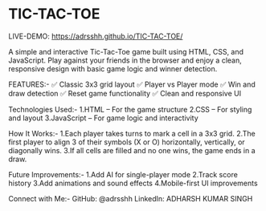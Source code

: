 # TIC-TAC-TOE

LIVE-DEMO: https://adrsshh.github.io/TIC-TAC-TOE/

A simple and interactive Tic-Tac-Toe game built using HTML, CSS, and JavaScript. Play against your friends in the browser and enjoy a clean, responsive design with basic game logic and winner detection.

FEATURES:-
✅ Classic 3x3 grid layout
✅ Player vs Player mode
✅ Win and draw detection
✅ Reset game functionality
✅ Clean and responsive UI

Technologies Used:-
1.HTML – For the game structure
2.CSS – For styling and layout
3.JavaScript – For game logic and interactivity

How It Works:-
1.Each player takes turns to mark a cell in a 3x3 grid.
2.The first player to align 3 of their symbols (X or O) horizontally, vertically, or diagonally wins.
3.If all cells are filled and no one wins, the game ends in a draw.

Future Improvements:-
1.Add AI for single-player mode
2.Track score history
3.Add animations and sound effects
4.Mobile-first UI improvements

Connect with Me:-
GitHub: @adrsshh
LinkedIn: ADHARSH KUMAR SINGH

